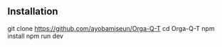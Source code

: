 ## Installation
git clone <https://github.com/ayobamiseun/Orga-Q-T>
cd Orga-Q-T
npm install
npm run dev
